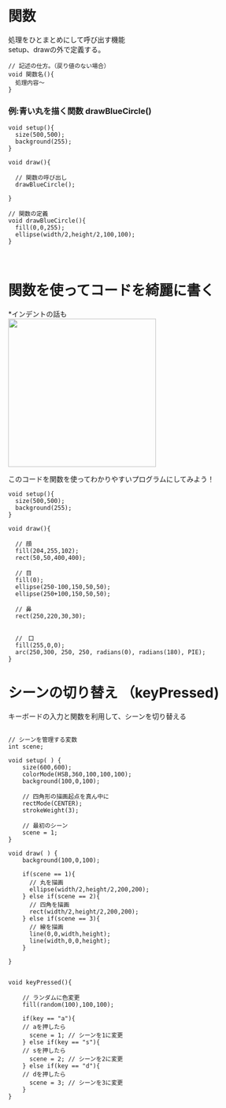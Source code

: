 # 関数

処理をひとまとめにして呼び出す機能<br>
setup、drawの外で定義する。<br>

```
// 記述の仕方。（戻り値のない場合）
void 関数名(){
  処理内容〜
}

```

<!--<img src="https://github.com/55Kaerukun/Processing/blob/master/images/function.png" width="800px">-->

### 例:青い丸を描く関数 drawBlueCircle()
```
void setup(){
  size(500,500);
  background(255);
}

void draw(){

  // 関数の呼び出し
  drawBlueCircle();
  
}

// 関数の定義
void drawBlueCircle(){
  fill(0,0,255);
  ellipse(width/2,height/2,100,100);
}

```

<br>

# 関数を使ってコードを綺麗に書く
*インデントの話も
<br>
<img src="https://github.com/55Kaerukun/Processing/blob/master/images/face.png" width="300px">
<br>

このコードを関数を使ってわかりやすいプログラムにしてみよう！

```
void setup(){
  size(500,500);
  background(255);
}

void draw(){

  // 顔
  fill(204,255,102);
  rect(50,50,400,400);

  // 目
  fill(0);
  ellipse(250-100,150,50,50);
  ellipse(250+100,150,50,50);

  // 鼻
  rect(250,220,30,30);


  //　口
  fill(255,0,0);
  arc(250,300, 250, 250, radians(0), radians(180), PIE);
}

```


# シーンの切り替え （keyPressed)

キーボードの入力と関数を利用して、シーンを切り替える<br>

```

// シーンを管理する変数
int scene;

void setup( ) {
    size(600,600);
    colorMode(HSB,360,100,100,100);
    background(100,0,100);

    // 四角形の描画起点を真ん中に
    rectMode(CENTER);
    strokeWeight(3);
    
    // 最初のシーン
    scene = 1;
}

void draw( ) {
    background(100,0,100);
    
    if(scene == 1){
      // 丸を描画
      ellipse(width/2,height/2,200,200);
    } else if(scene == 2){
      // 四角を描画
      rect(width/2,height/2,200,200);
    } else if(scene == 3){
      // 線を描画
      line(0,0,width,height);
      line(width,0,0,height);
    }
    
}


void keyPressed(){
  
    // ランダムに色変更
    fill(random(100),100,100);
  
    if(key == "a"){
    // aを押したら      
      scene = 1; // シーンを1に変更  
    } else if(key == "s"){
    // sを押したら
      scene = 2; // シーンを2に変更
    } else if(key == "d"){
    // dを押したら
      scene = 3; // シーンを3に変更
    }
}

```
